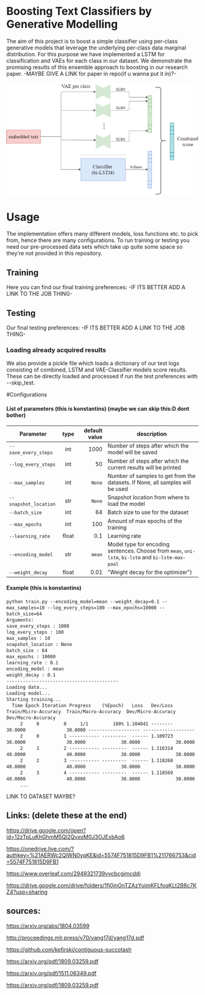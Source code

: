# Boosting Text Classifiers by Generative Modelling

The aim of this project is to boost a simple classifier using per-class generative models that leverage the underlying per-class data marginal distribution. 
For this purpose we have implemented a LSTM for classification and VAEs for each class in our dataset. 
We demonstrate the promising results of this ensemble approach to boosting in our research paper. -MAYBE GIVE A LINK for paper in repo(if u wanna put it in)?-

![alt text](arch.png)

# Usage
 The implementation offers many different models, loss functions etc. to pick from, hence there are many configurations. 
 To run training or testing you need our pre-processed data sets which take up quite some space so they're not provided in this repository. 
 
## Training
Here you can find our final training preferences:
 -IF ITS BETTER ADD A LINK TO THE JOB THING- 
    
## Testing
Our final testing preferences:
 -IF ITS BETTER ADD A LINK TO THE JOB THING- 

### Loading already acquired results
We also provide a pickle file which loads a dictionary of our test logs consisting of combined, LSTM and VAE-Classifier models score results. 
These can be directly loaded and processed if run the test preferences with --skip_test.

#Configurations
#### List of parameters (this is konstantins) (maybe we can skip this:D dont bother)

| Parameter     | type          | default value  | description |
| ------------- |:-------------:| --------------:|-------------|
| `--save_every_steps` | int | 1000 | Number of steps after which the model will be saved|
| `--log_every_steps` | int | 50 | Number of steps after which the current results will be printed|
| `--max_samples` | int | `None` | Number of samples to get from the datasets. If None, all samples will be used|
| `--snapshot_location` | str | `None` | Snapshot location from where to load the model|
| `--batch_size` | int | 64 | Batch size to use for the dataset |
| `--max_epochs` | int | 100 | Amount of max epochs of the training|
| `--learning_rate` | float | 0.1 | Learning rate |
| `--encoding_model` | str | `mean` | Model type for encoding sentences. Choose from `mean`, `uni-lstm`, `bi-lstm` and `bi-lstm-max-pool`|
| `--weight_decay` | float | 0.01 | "Weight decay for the optimizer")|

#### Example (this is konstantins)

```
python train.py --encoding_model=mean --weight_decay=0.1 --max_samples=10 --log_every_steps=100 --max_epochs=10000 --batch_size=64
Arguments:
save_every_steps : 1000
log_every_steps : 100
max_samples : 10
snapshot_location : None
batch_size : 64
max_epochs : 10000
learning_rate : 0.1
encoding_model : mean
weight_decay : 0.1
-----------------------------------------
Loading data...
Loading model...
Starting training...
  Time Epoch Iteration Progress    (%Epoch)   Loss   Dev/Loss     Train/Micro-Accuracy  Train/Macro-Accuracy  Dev/Micro-Accuracy  Dev/Macro-Accuracy
     2     0         0     1/1         100% 1.104041 --------                  30.0000               30.0000 ------------------- -------------------
     2     0         1 ----------- ---------  ------ 1.109723                  30.0000               30.0000             30.0000             30.0000
     2     1         2 ----------- ---------  ------ 1.116314                  40.0000               40.0000             30.0000             30.0000
     2     2         3 ----------- ---------  ------ 1.118268                  40.0000               40.0000             30.0000             30.0000
     2     3         4 ----------- ---------  ------ 1.118569                  40.0000               40.0000             30.0000             30.0000
     ...
```


LINK TO DATASET MAYBE?

## Links: (delete these at the end)

https://drive.google.com/open?id=12zTpLuKhGhmM5Ql2QvxoM0J3OJExbAo6

https://onedrive.live.com/?authkey=%21AERWc2QlWN0yqKE&id=5574F751815D9FB1%211766753&cid=5574F751815D9FB1

https://www.overleaf.com/2949321739vycbcgjmcddj

https://drive.google.com/drive/folders/1fj0jnOnTZAzYuimKFLfoqKLt2B8c7KZ4?usp=sharing


## sources:

https://arxiv.org/abs/1804.03599

http://proceedings.mlr.press/v70/yang17d/yang17d.pdf

https://github.com/kefirski/contiguous-succotash

https://arxiv.org/pdf/1809.03259.pdf

https://arxiv.org/pdf/1511.06349.pdf

https://arxiv.org/pdf/1809.03259.pdf
